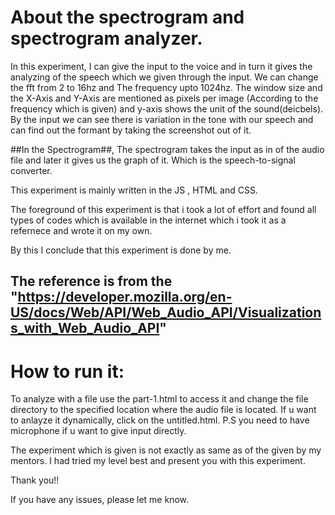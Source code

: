# About the spectrogram and spectrogram analyzer.

In this experiment, I can give the input to the voice and in turn it gives the analyzing of the speech which we given through the input.
We can change the fft from 2 to 16hz and The frequency upto 1024hz.
The window size and the X-Axis and Y-Axis are mentioned as pixels per image (According to the frequency which is given) and y-axis shows the unit of the sound(deicbels).
By the input we can see there is variation in the tone with our speech and can find out the formant by taking the screenshot out of it.

##In the Spectrogram##,
The spectrogram takes the input as in of the audio file and later it gives us the graph of it.
Which is the speech-to-signal converter.

This experiment is mainly written in the JS , HTML and CSS.

The foreground of this experiment is that i took a lot of effort and found all types of codes which is available in the internet which i took it as a refernece and wrote it on my own.

By this I conclude that this experiment is done by me.

## The reference is from the "https://developer.mozilla.org/en-US/docs/Web/API/Web_Audio_API/Visualizations_with_Web_Audio_API"

# How to run it:

To analyze with a file use the part-1.html to access it and change the file directory to the specified location where the audio file is located.
If u want to anlayze it dynamically, click on the untitled.html.
P.S you need to have microphone if u want to give input directly.

The experiment which is given is not exactly as same as of the given by my mentors.
I had tried my level best and present you with this experiment.

Thank you!!

If you have any issues, please let me know.
